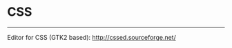 # CSS

------------------------------------------------------------------------

Editor for CSS (GTK2 based): <http://cssed.sourceforge.net/>
